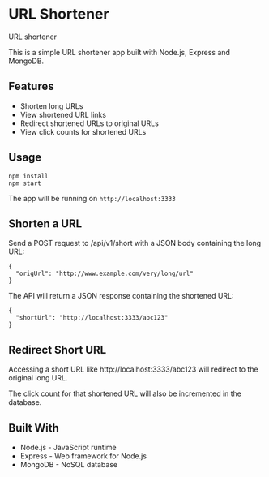 # URL Shortener
URL shortener

This is a simple URL shortener app built with Node.js, Express and MongoDB.

## Features

- Shorten long URLs
- View shortened URL links
- Redirect shortened URLs to original URLs
- View click counts for shortened URLs


## Usage

```
npm install
npm start
```

The app will be running on `http://localhost:3333`

## Shorten a URL

Send a POST request to /api/v1/short with a JSON body containing the long URL:
```
{
  "origUrl": "http://www.example.com/very/long/url" 
}
```
The API will return a JSON response containing the shortened URL:
```
{
  "shortUrl": "http://localhost:3333/abc123"
}
```

## Redirect Short URL

Accessing a short URL like http://localhost:3333/abc123 will redirect to the original long URL.

The click count for that shortened URL will also be incremented in the database.

## Built With

- Node.js - JavaScript runtime
- Express - Web framework for Node.js
- MongoDB - NoSQL database

